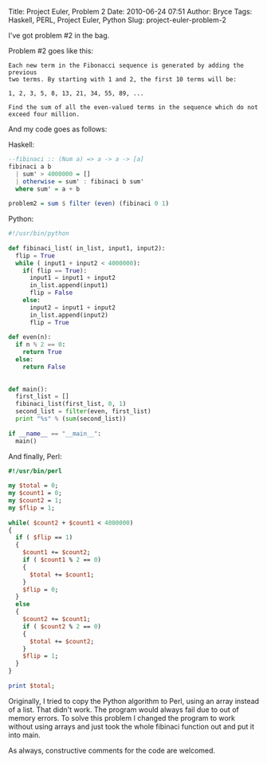 Title: Project Euler, Problem 2
Date: 2010-06-24 07:51
Author: Bryce
Tags: Haskell, PERL, Project Euler, Python
Slug: project-euler-problem-2

I've got problem #2 in the bag.

Problem #2 goes like this:

```
Each new term in the Fibonacci sequence is generated by adding the previous
two terms. By starting with 1 and 2, the first 10 terms will be:

1, 2, 3, 5, 8, 13, 21, 34, 55, 89, ...

Find the sum of all the even-valued terms in the sequence which do not
exceed four million.
```

And my code goes as follows:

Haskell:

```haskell
--fibinaci :: (Num a) => a -> a -> [a]
fibinaci a b
  | sum' > 4000000 = []
  | otherwise = sum' : fibinaci b sum'
  where sum' = a + b
 
problem2 = sum $ filter (even) (fibinaci 0 1)
```

Python:

```python
#!/usr/bin/python
 
def fibinaci_list( in_list, input1, input2):
  flip = True
  while ( input1 + input2 < 4000000):
    if( flip == True):
      input1 = input1 + input2
      in_list.append(input1)
      flip = False
    else:
      input2 = input1 + input2
      in_list.append(input2)
      flip = True 
 
def even(n):
  if n % 2 == 0:
    return True
  else:
    return False
 
 
def main():
  first_list = []
  fibinaci_list(first_list, 0, 1)
  second_list = filter(even, first_list)
  print "%s" % (sum(second_list))
 
if __name__ == "__main__":
  main()
```

And finally, Perl:

```perl
#!/usr/bin/perl
 
my $total = 0;
my $count1 = 0;
my $count2 = 1;
my $flip = 1;
 
while( $count2 + $count1 < 4000000)
{
  if ( $flip == 1)
  {
    $count1 += $count2;
    if ( $count1 % 2 == 0)
    {
      $total += $count1;
    }
    $flip = 0;
  }
  else
  {
    $count2 += $count1;
    if ( $count2 % 2 == 0)
    {
      $total += $count2;
    }
    $flip = 1;
  }
}
 
print $total;
```

Originally, I tried to copy the Python algorithm to Perl, using an array
instead of a list. That didn't work. The program would always fail due
to out of memory errors. To solve this problem I changed the program to
work without using arrays and just took the whole fibinaci function out
and put it into main.

As always, constructive comments for the code are welcomed.
